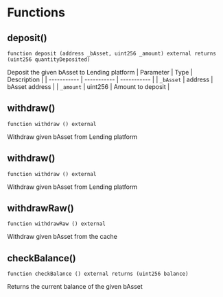 # Functions

## deposit()
`function deposit (address _bAsset, uint256 _amount) external returns (uint256 quantityDeposited)`

Deposit the given bAsset to Lending platform
| Parameter   | Type        | Description |
| ----------- | ----------- | ----------- | 
| `_bAsset` | address | bAsset address |
| `_amount` | uint256 | Amount to deposit |

## withdraw()
`function withdraw () external`

Withdraw given bAsset from Lending platform

## withdraw()
`function withdraw () external`

Withdraw given bAsset from Lending platform

## withdrawRaw()
`function withdrawRaw () external`

Withdraw given bAsset from the cache

## checkBalance()
`function checkBalance () external returns (uint256 balance)`

Returns the current balance of the given bAsset

